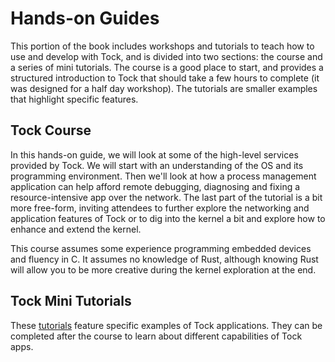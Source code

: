 # Hands-on Guides

This portion of the book includes workshops and tutorials to teach how to use
and develop with Tock, and is divided into two sections: the course and a series
of mini tutorials. The course is a good place to start, and provides a
structured introduction to Tock that should take a few hours to complete (it was
designed for a half day workshop). The tutorials are smaller examples that
highlight specific features.

## Tock Course

In this hands-on guide, we will look at some of the high-level services provided
by Tock. We will start with an understanding of the OS and its programming
environment. Then we'll look at how a process management application can help
afford remote debugging, diagnosing and fixing a resource-intensive app over the
network. The last part of the tutorial is a bit more free-form, inviting
attendees to further explore the networking and application features of Tock or
to dig into the kernel a bit and explore how to enhance and extend the kernel.

This course assumes some experience programming embedded devices and fluency in
C. It assumes no knowledge of Rust, although knowing Rust will allow you to be
more creative during the kernel exploration at the end.

## Tock Mini Tutorials

These [tutorials](./tutorials/tutorials.html) feature specific examples of Tock
applications. They can be completed after the course to learn about different
capabilities of Tock apps.
